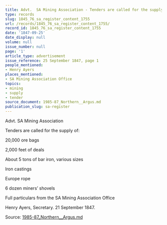 ```yaml
---
title: Advt.  SA Mining Association - Tenders are called for the supply of materials
type: records
slug: 1845_76_sa_register_content_1755
url: /records/1845_76_sa_register_content_1755/
record_id: 1845_76_sa_register_content_1755
date: '1847-09-25'
date_display: null
volume: null
issue_number: null
page: '1'
article_type: advertisement
issue_reference: 25 September 1847, page 1
people_mentioned:
- Henry Ayers
places_mentioned:
- SA Mining Association Office
topics:
- mining
- supply
- tender
source_document: 1985-87_Northern__Argus.md
publication_slug: sa-register
---
```


Advt.  SA Mining Association

Tenders are called for the supply of:

20,000 ore bags

2,000 feet of deals

About 5 tons of bar iron, various sizes

Iron castings

Europe rope

6 dozen miners’ shovels

Full particulars from the SA Mining Association Office

Henry Ayers, Secretary.  21 September 1847.

Source: [1985-87_Northern__Argus.md](/downloads/markdown/1985-87_Northern__Argus.md)
